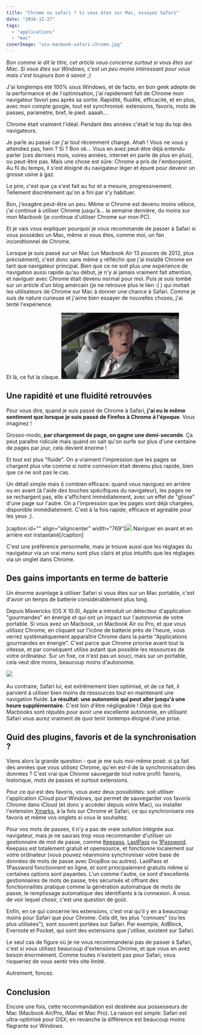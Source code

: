 ```yaml
---
title: "Chrome ou safari ? Si vous êtes sur Mac, essayez Safari"
date: "2016-12-27"
tags:
  - "applications"
  - "mac"
coverImage: "osx-macbook-safari-chrome.jpg"
---
```


_Bon comme le dit le titre, cet article vous concerne surtout si vous êtes sur Mac. Si vous êtes sur Windows, c'est un peu moins intéressant pour vous mais c'est toujours bon à savoir ;)_ 

J'ai longtemps été 100% sous Windows, et de facto, en bon geek adepte de la performance et de l'optimisation, j'ai rapidement fait de Chrome mon navigateur favori peu après sa sortie. Rapidité, fluidité, efficacité, et en plus, avec mon compte google, tout est synchronisé: extensions, favoris, mots de passes, paramètre, bref, le pied. aaaah...<!--more-->

Chrome était vraiment l'idéal. Pendant des années c'était le top du top des navigateurs.

Je parle au passé car j'ai tout récemment changé. Ahah ! Vous ne vous y attendiez pas, hein ? Si ? Bon ok... Vous en avez peut-être déjà entendu parler (ces derniers mois, voires années, internet en parle de plus en plus), ou peut-être pas. Mais une chose est sûre: Chrome a pris de l'embonpoint. Au fil du temps, il s'est éloigné du navigateur léger et épuré pour devenir un grosse usine à gaz.

Le pire, c'est que ça s'est fait au fur et a mesure, progressivement. Tellement discrètement qu'on a fini par s'y habituer.

Bon, j'exagère peut-être un peu. Même si Chrome est devenu moins véloce, j'ai continué à utiliser Chrome jusqu'à... la semaine dernière, du moins sur mon Macbook (je continue d'utiliser Chrome sur mon PC).

Et je vais vous expliquer pourquoi je vous recommande de passer à Safari si vous possédez un Mac, même si vous êtes, comme moi, un fan incondtionnel de Chrome.

Lorsque je suis passé sur un Mac (un Macbook Air 13 pouces de 2012, plus précisément), c'est donc sans mēme y réfléchir que j'ai installé Chrome en tant que navigateur principal. Bien que ce ne soit plus une expérience de navigation aussi rapide qu'au début, je n'y ai jamais vraiment fait attention, et naviguer avec Chrome était devenu normal pour moi. Puis je suis tombé sur un article d'un blog amércain (je ne retrouve plus le lien :( ) qui invitait les utilisateurs de Chrome sur Mac à donner une chance à Safari. Comme je suis de nature curieuse et j'aime bien essayer de nouvelles choses, j'ai tenté l'expérience.

Et là, ce fut la claque. ![](images/giphy.gif)

## Une rapidité et une fluidité retrouvées

Pour vous dire, quand je suis passé de Chrome à Safari, **j'ai eu le même sentiment que lorsque je suis passé de Firefox à Chrome à l'époque**. Vous imaginez !

Grosso-modo, **par chargement de page, on gagne une demi-seconde**. Ça peut paraître ridicule mais quand on sait qu'on surfe sur plus d'une centaine de pages par jour, cela devient énorme !

Et tout est plus "fluide". On a vraiment l'impression que les pages se chargent plus vite comme si notre connexion était devenu plus rapide, bien que ce ne soit pas le cas.

Un détail simple mais ô combien efficace: quand vous naviguez en arrière ou en avant (à l'aide des touches spécifiques du navigateur), les pages ne se rechargent pas, elle s'affichent immédiatement, avec un effet de "glisse" d'une page sur l'autre. On a l'impression que les pages sont déjà chargées, disponible immédiatement. C'est à la fois rapide, efficace et agréable pour les yeux ;).

\[caption id="" align="aligncenter" width="769"\]![](images/safari-osx-retour-en-arriere.gif) Naviguer en avant et en arrière est instantané\[/caption\]

C'est une préférence personnelle, mais je trouve aussi que les réglages du navigateur via un vrai menu sont plus clairs et plus intuitifs que les réglages via un onglet dans Chrome.

## Des gains importants en terme de batterie

Un énorme avantage à utiliser Safari si vous êtes sur un Mac portable, c'est d'avoir un temps de batterie considérablement plus long.

Depuis Mavericks (OS X 10.9), Apple a introduit un détecteur d'application "gourmandes" en énergie et qui ont un impact sur l'autonomie de votre portable. Si vous avez un Macbook, un Macbook Air ou Pro, et que vous utilisez Chrome, en cliquant sur l'icône de batterie près de l'heure, vous verrez systématiquement apparaître Chrome dans la partie "Applications gourmandes en énergie". C'est parce que Chrome priorise avant tout la vitesse, et par conséquent utilise autant que possible les ressources de votre ordinateur. Sur un fixe, ce n'est pas un souci, mais sur un portable, cela veut dire moins, beaucoup moins d'autonomie.

![](images/chrome-autonomie-batterie-macbook.jpg)

Au contraire, Safari lui, est extrêmement bien optimisé, et de ce fait, il parvient à utiliser bien moins de ressources tout en maintenant une navigation fluide. **Le résultat: une autonomie qui peut aller jusqu'à une heure supplémentaire**. C'est loin d'être négligeable ! Déjà que les Macbooks sont réputés pour avoir une excellente autonomie, en utilisant Safari vous aurez vraiment de quoi tenir lontemps éloigné d'une prise.

## Quid des plugins, favoris et de la synchronisation ?

Viens alors la grande question - que je me suis moi-même posé: si ça fait des années que vous utilisez Chrome, qu'en est-il de la synchronisation des données ? C'est vrai que Chrome sauvegarde tout notre profil: favoris, historique, mots de passes et surtout extensions.

Pour ce qui est des favoris, vous avez deux possibilités: soit utiliser l'application iCloud pour Windows, qui permet de sauvegarder vos favoris Chrome dans iCloud (et donc y accéder depuis votre Mac), ou installer l'extension [Xmarks](https://chrome.google.com/webstore/detail/xmarks-bookmark-sync/ajpgkpeckebdhofmmjfgcjjiiejpodla), à la fois sur Chrome et Safari, ce qui synchronisera vos favoris et même vos onglets si vous le souhaitez.

Pour vos mots de passes, il n'y a pas de vraie solution intégrée aux navigateur, mais je ne saurais trop vous recommander d'utiliser un gestionnaire de mot de passe, comme [Keepass](http://keepass.info/), [LastPass](https://lastpass.com) ou [1Password](https://agilebits.com/onepassword). Keepass est totalement gratuit et opensource, et fonctionne localement sur votre ordinateur (vous pouvez néanmoins synchroniser votre base de données de mots de passe avec DropBox ou autres). LastPass et 1Password fonctionnent en ligne, et sont principalement gratuits même si certaines options sont payantes. L'un comme l'autre, ce sont d'excellents gestionnaires de mots de passe, très sécurisés et offrant des fonctionnalités pratique comme la génération automatique de mots de passe, le remplissage automatique des identifiants à la connexion. À vous de voir lequel chosir, c'est une question de goût.

Enfin, en ce qui concerne les extensions, c'est vrai qu'il y en a beaucoup moins pour Safari que pour Chrome. Cela dit, les plus "connues" (ou les plus utilisées"), sont souvent portées sur Safari. Par exemple, AdBlock, Evernote et Pocket, qui sont des extensions que j'utilise, existent sur Safari.

Le seul cas de figure où je ne vous recommanderai pas de passer à Safari, c'est si vous utilisez beaucoup d'extensions Chrome, et que vous en avez besoin énormément. Comme toutes n'existent pas pour Safari, vous risqueriez de vous sentir très vite limité.

Autrement, foncez.

## Conclusion

Encore une fois, cette recommandation est destinée aux possesseurs de Mac (Macbook Air/Pro, iMac et Mac Pro). La raison est simple: Safari est ultra-optimisé pour OSX; en revanche la différence est beaucoup moins flagrante sur Windows.
